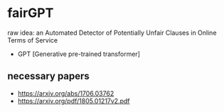 # fairGPT
raw idea: an Automated Detector of Potentially Unfair Clauses in Online Terms of Service 

- GPT [Generative pre-trained transformer]

## necessary papers
- https://arxiv.org/abs/1706.03762
- https://arxiv.org/pdf/1805.01217v2.pdf
